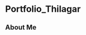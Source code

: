 # Portfolio_Thilagar
## About Me
[](https://media.giphy.com/media/v1.Y2lkPTc5MGI3NjExZmExaDdldHJnMjUweWM1ZnE2NnZ4MXNkMnZ6ZmtraGY2NnlpOWlmeSZlcD12MV9pbnRlcm5hbF9naWZfYnlfaWQmY3Q9Zw/gIB9gxP7BL0GOePaQo/giphy.gif)
